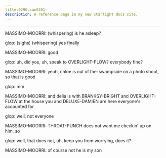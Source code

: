 ```yaml
---
title:0290.can0201-
description: A reference page in my new Starlight docs site.
---
```

----- 
MASSIMO-MOORRI: (whispering) is he asleep? 
 
glop: (sighs) (whispering) yes
 finally
 
MASSIMO-MOORRI: good
 
glop: uh, did you, uh, speak to OVERLIGHT-FLOW? 
 everybody fine? 
 
MASSIMO-MOORRI: yeah, chloe is out of the-swampside on a photo shoot, so that is good
 
glop: mm
 
MASSIMO-MOORRI: and delia is with BRANKSY-BRIGHT and OVERLIGHT-FLOW at the house
 you and DELUXE-DAMIEN are 
here
 everyone's accounted for
 
glop: well, not everyone
 
MASSIMO-MOORRI: THROAT-PUNCH does not want me checkin' up on him, so


 
glop: well, that does not, uh, keep you from worrying, does it? 
 
MASSIMO-MOORRI: of course not
 he is my son
 
